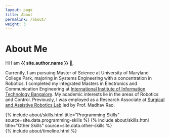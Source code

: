 ```yaml
---
layout: page
title: About
permalink: /about/
weight: 3
---
```


# **About Me**

Hi I am **{{ site.author.name }}** :wave:,<br>

Currently, I am pursuing Master of Science at University of Maryland College Park, majoring in Systems Engineering with a concentration in Robotics. I completed my integrated Masters in Electronics and Communication Engineering at [International Institute of Information Technology Bangalore](https://www.iiitb.ac.in/). My academic interests lie in the areas of Robotics and Control. Previously, I was employed as a Research Associate at [Surgical and Assistive Robotics Lab](https://www.iiitb.ac.in/sarl/sarl.html) led by Prof. Madhav Rao.


<div class="row">
{% include about/skills.html title="Programming Skills" source=site.data.programming-skills %}
{% include about/skills.html title="Other Skills" source=site.data.other-skills %}
</div>

<div class="row">
{% include about/timeline.html %}
</div>
